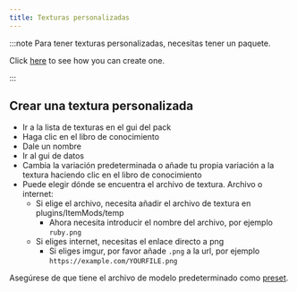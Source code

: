 ```yaml
---
title: Texturas personalizadas
---
```


:::note Para tener texturas personalizadas, necesitas tener un paquete.

Click [here](pack#create-a-pack) to see how you can create one.

:::

## Crear una textura personalizada

* Ir a la lista de texturas en el gui del pack
* Haga clic en el libro de conocimiento
* Dale un nombre
* Ir al gui de datos
* Cambia la variación predeterminada o añade tu propia variación a la textura haciendo clic en el libro de conocimiento
* Puede elegir dónde se encuentra el archivo de textura. Archivo o internet:
    * Si elige el archivo, necesita añadir el archivo de textura en plugins/ItemMods/temp
        * Ahora necesita introducir el nombre del archivo, por ejemplo `ruby.png`
    * Si eliges internet, necesitas el enlace directo a png
        * Si eliges imgur, por favor añade `.png` a la url, por ejemplo `https://example.com/YOURFILE.png`

Asegúrese de que tiene el archivo de modelo predeterminado como [preset](preset).